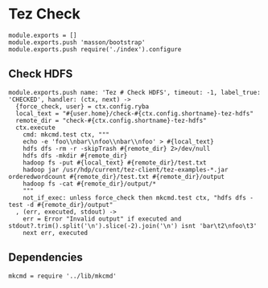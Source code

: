 
# Tez Check

    module.exports = []
    module.exports.push 'masson/bootstrap'
    module.exports.push require('./index').configure

## Check HDFS

    module.exports.push name: 'Tez # Check HDFS', timeout: -1, label_true: 'CHECKED', handler: (ctx, next) ->
      {force_check, user} = ctx.config.ryba
      local_text = "#{user.home}/check-#{ctx.config.shortname}-tez-hdfs"
      remote_dir = "check-#{ctx.config.shortname}-tez-hdfs"
      ctx.execute
        cmd: mkcmd.test ctx, """
        echo -e 'foo\\nbar\\nfoo\\nbar\\nfoo' > #{local_text}
        hdfs dfs -rm -r -skipTrash #{remote_dir} 2>/dev/null
        hdfs dfs -mkdir #{remote_dir}
        hadoop fs -put #{local_text} #{remote_dir}/test.txt
        hadoop jar /usr/hdp/current/tez-client/tez-examples-*.jar orderedwordcount #{remote_dir}/test.txt #{remote_dir}/output
        hadoop fs -cat #{remote_dir}/output/*
        """
        not_if_exec: unless force_check then mkcmd.test ctx, "hdfs dfs -test -d #{remote_dir}/output"
      , (err, executed, stdout) ->
        err = Error "Invalid output" if executed and stdout?.trim().split('\n').slice(-2).join('\n') isnt 'bar\t2\nfoo\t3'
        next err, executed

## Dependencies

    mkcmd = require '../lib/mkcmd'
      

